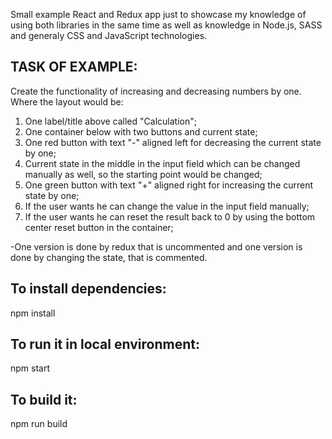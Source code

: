 Small example React and Redux app just to showcase my knowledge of using both libraries in the same time as well as knowledge in Node.js, SASS and generaly CSS and JavaScript technologies.

## TASK OF EXAMPLE:

Create the functionality of increasing and decreasing numbers by one. Where the layout would be:
1. One label/title above called "Calculation";
2. One container below with two buttons and current state;
3. One red button with text "-" aligned left for decreasing the current state by one;
4. Current state in the middle in the input field which can be changed manually as well, so the starting point would be changed;
5. One green  button with text "+" aligned right for increasing the current state by one;
6. If the user wants he can change the value in the input field manually;
7. If the user wants he can reset the result back to 0 by using the bottom center reset button in the container;

-One version is done by redux that is uncommented and one version is done by changing the state, that is commented.

## To install dependencies:

npm install

## To run it in local environment:

npm start

## To build it:

npm run build
